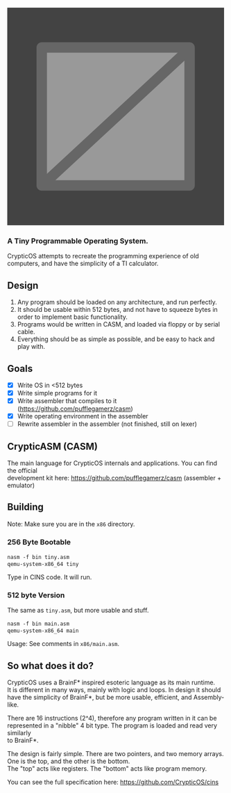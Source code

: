 
![](https://raw.githubusercontent.com/CrypticOS/CrypticOS.github.io/master/logo.png)
### A Tiny Programmable Operating System.

CrypticOS attempts to recreate the programming experience of old  
computers, and have the simplicity of a TI calculator.

## Design
1. Any program should be loaded on any architecture, and run perfectly.
2. It should be usable within 512 bytes, and not have to squeeze bytes in order to implement basic functionality.  
3. Programs would be written in CASM, and loaded via floppy or by serial cable.
4. Everything should be as simple as possible, and be easy to hack and play with.

## Goals
- [x] Write OS in <512 bytes  
- [x] Write simple programs for it
- [x] Write assembler that compiles to it (https://github.com/pufflegamerz/casm)  
- [x] Write operating environment in the assembler  
- [ ] Rewrite assembler in the assembler  (not finished, still on lexer)

## CrypticASM (CASM)
The main language for CrypticOS internals and applications. You can find the official  
development kit here: https://github.com/pufflegamerz/casm (assembler + emulator)  

## Building
Note: Make sure you are in the `x86` directory.  
### 256 Byte Bootable
```
nasm -f bin tiny.asm
qemu-system-x86_64 tiny
```
Type in CINS code. It will run.  

### 512 byte Version
The same as `tiny.asm`, but more usable and stuff.  
```
nasm -f bin main.asm
qemu-system-x86_64 main
```
Usage: See comments in `x86/main.asm`.

## So what does it do?
CrypticOS uses a BrainF* inspired esoteric language as its main runtime.  
It is different in many ways, mainly with logic and loops. In design it should  
have the simplicity of BrainF*, but be more usable, efficient, and Assembly-like.

There are 16 instructions (2^4), therefore any program written in it can be  
represented in a "nibble" 4 bit type. The program is loaded and read very similarly  
to BrainF*.

The design is fairly simple.
There are two pointers, and two memory arrays. One is the top, and the other is the bottom.  
The "top" acts like registers. The "bottom" acts like program memory.  

You can see the full specification here: https://github.com/CrypticOS/cins  
